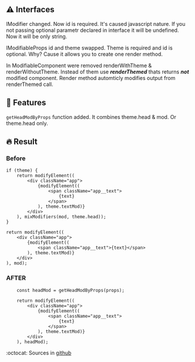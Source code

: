 ## :warning: Interfaces
IModifier changed. Now id is required. It's caused javascript nature. If you not passing optional parametr declared in interface it will be undefined. Now it will be only string.

IModifiableProps id and theme swapped. Theme is required and id is optional. Why? Cause it allows you to create one render method.

In ModifiableComponent were removed renderWithTheme & renderWithoutTheme. Instead of them use ***renderThemed*** thats returns ***not*** modified component. Render method automticly modifies output from renderThemed call.

## :hammer: Features
`getHeadModByProps` function added. It combines theme.head & mod. Or theme.head only.

## :fire: Result
### Before
``` tsx
if (theme) {
    return modifyElement((
        <div className="app">
            {modifyElement((
                <span className="app__text">
                    {text}
                </span>
            ), theme.textMod)}
        </div>
    ), mixModifiers(mod, theme.head));
}

return modifyElement((
    <div className="app">
        {modifyElement((
            <span className="app__text">{text}</span>
        ), theme.textMod)}
    </div>
), mod);
```

### AFTER
``` tsx
    const headMod = getHeadModByProps(props);

    return modifyElement((
        <div className="app">
            {modifyElement((
                <span className="app__text">
                    {text}
                </span>
            ), theme.textMod)}
        </div>
    ), headMod);
```

:octocat: Sources in [github](https://github.com/Kostayne/react-modifier)